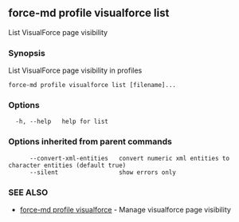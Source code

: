 ## force-md profile visualforce list

List VisualForce page visibility

### Synopsis

List VisualForce page visibility in profiles

```
force-md profile visualforce list [filename]...
```

### Options

```
  -h, --help   help for list
```

### Options inherited from parent commands

```
      --convert-xml-entities   convert numeric xml entities to character entities (default true)
      --silent                 show errors only
```

### SEE ALSO

* [force-md profile visualforce](force-md_profile_visualforce.md)	 - Manage visualforce page visibility

